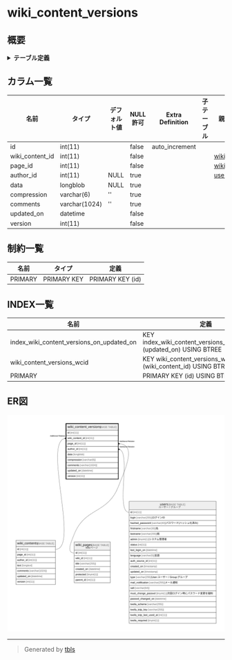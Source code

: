 # wiki_content_versions

## 概要

<details>
<summary><strong>テーブル定義</strong></summary>

```sql
CREATE TABLE `wiki_content_versions` (
  `id` int(11) NOT NULL AUTO_INCREMENT,
  `wiki_content_id` int(11) NOT NULL,
  `page_id` int(11) NOT NULL,
  `author_id` int(11) DEFAULT NULL,
  `data` longblob DEFAULT NULL,
  `compression` varchar(6) DEFAULT '',
  `comments` varchar(1024) DEFAULT '',
  `updated_on` datetime NOT NULL,
  `version` int(11) NOT NULL,
  PRIMARY KEY (`id`),
  KEY `wiki_content_versions_wcid` (`wiki_content_id`),
  KEY `index_wiki_content_versions_on_updated_on` (`updated_on`)
) ENGINE=InnoDB AUTO_INCREMENT=[Redacted by tbls] DEFAULT CHARSET=utf8mb4
```

</details>

## カラム一覧

| 名前              | タイプ           | デフォルト値       | NULL許可   | Extra Definition | 子テーブル      | 親テーブル                             | コメント     |
| --------------- | ------------- | ------------ | -------- | ---------------- | ---------- | --------------------------------- | -------- |
| id              | int(11)       |              | false    | auto_increment   |            |                                   |          |
| wiki_content_id | int(11)       |              | false    |                  |            | [wiki_contents](wiki_contents.md) |          |
| page_id         | int(11)       |              | false    |                  |            | [wiki_pages](wiki_pages.md)       |          |
| author_id       | int(11)       | NULL         | true     |                  |            | [users](users.md)                 |          |
| data            | longblob      | NULL         | true     |                  |            |                                   |          |
| compression     | varchar(6)    | ''           | true     |                  |            |                                   |          |
| comments        | varchar(1024) | ''           | true     |                  |            |                                   |          |
| updated_on      | datetime      |              | false    |                  |            |                                   |          |
| version         | int(11)       |              | false    |                  |            |                                   |          |

## 制約一覧

| 名前      | タイプ         | 定義               |
| ------- | ----------- | ---------------- |
| PRIMARY | PRIMARY KEY | PRIMARY KEY (id) |

## INDEX一覧

| 名前                                        | 定義                                                                     |
| ----------------------------------------- | ---------------------------------------------------------------------- |
| index_wiki_content_versions_on_updated_on | KEY index_wiki_content_versions_on_updated_on (updated_on) USING BTREE |
| wiki_content_versions_wcid                | KEY wiki_content_versions_wcid (wiki_content_id) USING BTREE           |
| PRIMARY                                   | PRIMARY KEY (id) USING BTREE                                           |

## ER図

![er](wiki_content_versions.svg)

---

> Generated by [tbls](https://github.com/k1LoW/tbls)
